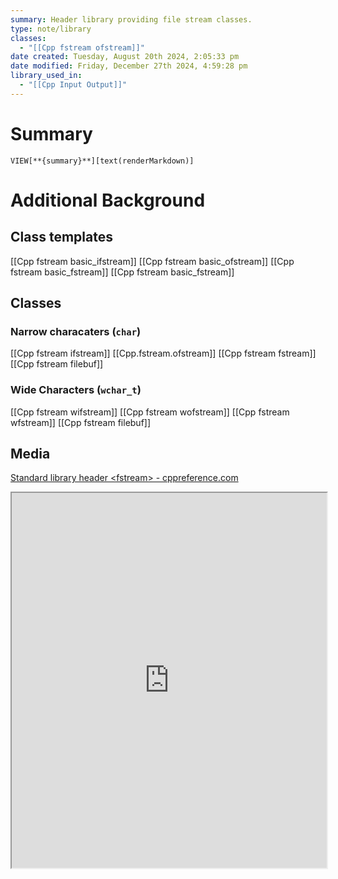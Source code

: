 ```yaml
---
summary: Header library providing file stream classes.
type: note/library
classes:
  - "[[Cpp fstream ofstream]]"
date created: Tuesday, August 20th 2024, 2:05:33 pm
date modified: Friday, December 27th 2024, 4:59:28 pm
library_used_in:
  - "[[Cpp Input Output]]"
---
```

# Summary
`VIEW[**{summary}**][text(renderMarkdown)]`

# Additional Background

## Class templates
[[Cpp fstream basic_ifstream]]
[[Cpp fstream basic_ofstream]]
[[Cpp fstream basic_fstream]]
[[Cpp fstream basic_fstream]]

## Classes
### Narrow characaters (`char`)
[[Cpp fstream ifstream]]
[[Cpp.fstream.ofstream]]
[[Cpp fstream fstream]]
[[Cpp fstream filebuf]]

### Wide Characters (`wchar_t`)
[[Cpp fstream wifstream]]
[[Cpp fstream wofstream]]
[[Cpp fstream wfstream]]
[[Cpp fstream filebuf]]

## Media
[Standard library header \<fstream\> - cppreference.com](https://en.cppreference.com/w/cpp/header/fstream)
<iframe src="https://en.cppreference.com/w/cpp/header/fstream" style="width: 100%; height: 600px;"></iframe>
